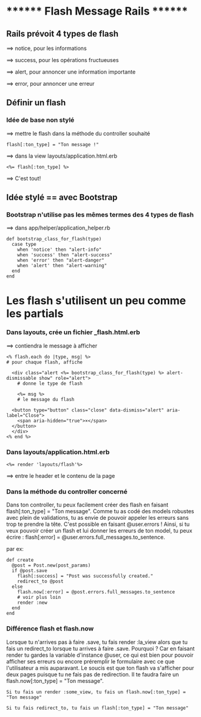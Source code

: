 # ****** Flash Message Rails ******

## Rails prévoit 4 types de flash

==> notice, pour les informations

==> success, pour les opérations fructueuses

==> alert, pour annoncer une information importante

==> error, pour annoncer une erreur

## Définir un flash


### Idée de base non stylé 

==> mettre le flash dans la méthode du controller souhaité

	flash[:ton_type] = "Ton message !"

==> dans la view layouts/application.html.erb

	<%= flash[:ton_type] %>

==> C'est tout!


## Idée stylé == avec Bootstrap

### Bootstrap n'utilise pas les mêmes termes des 4 types de flash

==> dans app/helper/application_helper.rb

	def bootstrap_class_for_flash(type)
	  case type
	    when 'notice' then "alert-info"
	    when 'success' then "alert-success"
	    when 'error' then "alert-danger"
	    when 'alert' then "alert-warning"
	  end
	end

# Les flash s'utilisent un peu comme les partials

### Dans layouts, crée un fichier _flash.html.erb

==> contiendra le message à afficher

	<% flash.each do |type, msg| %>
	# pour chaque flash, affiche

	  <div class="alert <%= bootstrap_class_for_flash(type) %> alert-dismissable show" role="alert">
		# donne le type de flash

	    <%= msg %>
	    # le message du flash

	  <button type="button" class="close" data-dismiss="alert" aria-label="Close">
	    <span aria-hidden="true">×</span>
	  </button>
	  </div>
	<% end %>


### Dans layouts/application.html.erb 

	<%= render 'layouts/flash'%>

==> entre le header et le contenu de la page


### Dans la méthode du controller concerné

Dans ton controller, tu peux facilement créer des flash en faisant flash[:ton_type] = "Ton message". Comme tu as codé des models robustes avec plein de validations, tu as envie de pouvoir appeler les erreurs sans trop te prendre la tête. C'est possible en faisant @user.errors ! Ainsi, si tu veux pouvoir créer un flash et lui donner les erreurs de ton model, tu peux écrire : flash[:error] = @user.errors.full_messages.to_sentence.

par ex:

	def create
	  @post = Post.new(post_params)
	  if @post.save
	    flash[:success] = "Post was successfully created."
	    redirect_to @post
	  else
	    flash.now[:error] = @post.errors.full_messages.to_sentence
	    # voir plus loin
	    render :new
	  end
	end


### Différence flash et flash.now

Lorsque tu n'arrives pas à faire .save, tu fais render :la_view alors que tu fais un redirect_to lorsque tu arrives à faire .save. Pourquoi ? Car en faisant render tu gardes la variable d'instance @user, ce qui est bien pour pouvoir afficher ses erreurs ou encore préremplir le formulaire avec ce que l'utilisateur a mis auparavant. Le soucis est que ton flash va s'afficher pour deux pages puisque tu ne fais pas de redirection. Il te faudra faire un flash.now[:ton_type] = "Ton message".

    Si tu fais un render :some_view, tu fais un flash.now[:ton_type] = "Ton message"

    Si tu fais redirect_to, tu fais un flash[:ton_type] = "Ton message"